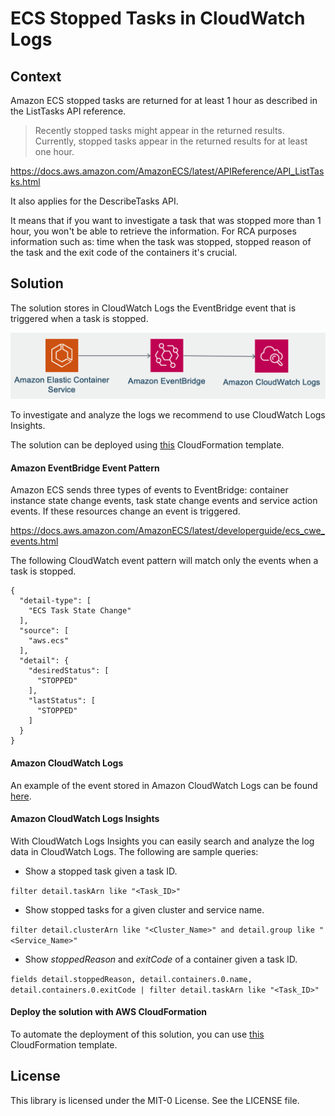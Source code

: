 # ECS Stopped Tasks in CloudWatch Logs

## Context

Amazon ECS stopped tasks are returned for at least 1 hour as described in the ListTasks API reference.

> Recently stopped tasks might appear in the returned results. Currently, stopped tasks appear in the returned results for at least one hour.

https://docs.aws.amazon.com/AmazonECS/latest/APIReference/API_ListTasks.html

It also applies for the DescribeTasks API.

It means that if you want to investigate a task that was stopped more than 1 hour, you won't be able to retrieve the information. For RCA purposes information such as: time when the task was stopped, stopped reason of the task and the exit code of the containers it's crucial.

## Solution

The solution stores in CloudWatch Logs the EventBridge event that is triggered when a task is stopped.

![Diagram](images/diagram.png)

To investigate and analyze the logs we recommend to use CloudWatch Logs Insights.

The solution can be deployed using [this](ecs-stopped-tasks-cwlogs.yaml) CloudFormation template.

#### Amazon EventBridge Event Pattern

Amazon ECS sends three types of events to EventBridge: container instance state change events, task state change events and service action events. If these resources change an event is triggered.

https://docs.aws.amazon.com/AmazonECS/latest/developerguide/ecs_cwe_events.html

The following CloudWatch event pattern will match only the events when a task is stopped.

```
{
  "detail-type": [
    "ECS Task State Change"
  ],
  "source": [
    "aws.ecs"
  ],
  "detail": {
    "desiredStatus": [
      "STOPPED"
    ],
    "lastStatus": [
      "STOPPED"
    ]
  }
}
```

#### Amazon CloudWatch Logs

An example of the event stored in Amazon CloudWatch Logs can be found [here](cw-event.json).

#### Amazon CloudWatch Logs Insights

With CloudWatch Logs Insights you can easily search and analyze the log data in CloudWatch Logs. The following are sample queries:

- Show a stopped task given a task ID.

`filter detail.taskArn like "<Task_ID>"`

- Show stopped tasks for a given cluster and service name.

`filter detail.clusterArn like "<Cluster_Name>" and detail.group like "<Service_Name>"`

- Show *stoppedReason* and *exitCode* of a container given a task ID.

`fields detail.stoppedReason, detail.containers.0.name, detail.containers.0.exitCode | filter detail.taskArn like "<Task_ID>"`

#### Deploy the solution with AWS CloudFormation

To automate the deployment of this solution, you can use [this](ecs-stopped-tasks-cwlogs.yaml) CloudFormation template.

## License

This library is licensed under the MIT-0 License. See the LICENSE file.
